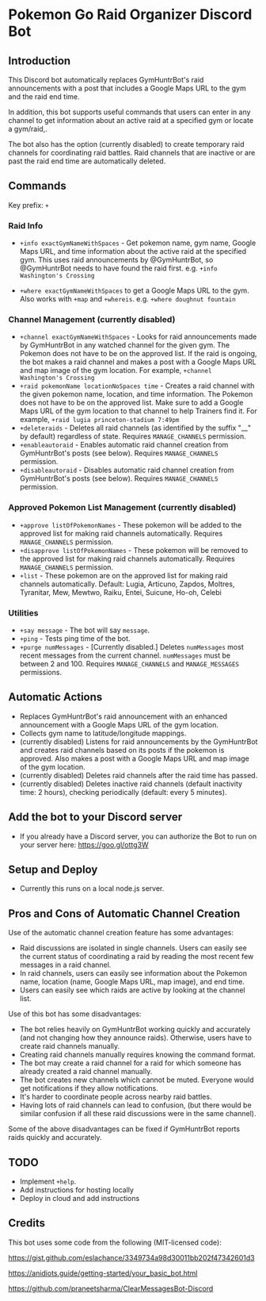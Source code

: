 # Pokemon Go Raid Organizer Discord Bot

## Introduction

This Discord bot automatically replaces GymHuntrBot's raid announcements with a post that includes a Google Maps URL to the gym and the raid end time.

In addition, this bot supports useful commands that users can enter in any channel to get information about an active raid at a specified gym or locate a gym/raid,.

The bot also has the option (currently disabled) to create temporary raid channels for coordinating raid battles. Raid channels that are inactive or are past the raid end time are automatically deleted. 

## Commands

Key prefix: `+`

### Raid Info

- `+info exactGymNameWithSpaces` - Get pokemon name, gym name, Google Maps URL, and time information about the active raid at the specified gym. This uses raid announcements by @GymHuntrBot, so @GymHuntrBot needs to have found the raid first. e.g. `+info Washington's Crossing`

- `+where exactGymNameWithSpaces` to get a Google Maps URL to the gym. Also works with `+map` and `+whereis`. e.g. `+where doughnut fountain`

### Channel Management (currently disabled)

- `+channel exactGymNameWithSpaces` - Looks for raid announcements made by GymHuntrBot in any watched channel for the given gym. The Pokemon does not have to be on the approved list. If the raid is ongoing, the bot makes a raid channel and makes a post with a Google Maps URL and map image of the gym location. For example, `+channel Washington's Crossing`
- `+raid pokemonName locationNoSpaces time` - Creates a raid channel with the given pokemon name, location, and time information. The Pokemon does not have to be on the approved list. Make sure to add a Google Maps URL of the gym location to that channel to help Trainers find it. For example, `+raid lugia princeton-stadium 7:49pm`
- `+deleteraids` - Deletes all raid channels (as identified by the suffix "__" by default) regardless of state. Requires `MANAGE_CHANNELS` permission.
- `+enableautoraid` - Enables automatic raid channel creation from GymHuntrBot's posts (see below). Requires `MANAGE_CHANNELS` permission.
- `+disableautoraid` - Disables automatic raid channel creation from GymHuntrBot's posts (see below). Requires `MANAGE_CHANNELS` permission.

### Approved Pokemon List Management (currently disabled)

- `+approve listOfPokemonNames` - These pokemon will be added to the approved list for making raid channels automatically. Requires `MANAGE_CHANNELS` permission.
- `+disapprove listOfPokemonNames` - These pokemon will be removed to the approved list for making raid channels automatically. Requires `MANAGE_CHANNELS` permission.
- `+list` - These pokemon are on the approved list for making raid channels automatically. Default: Lugia, Articuno, Zapdos, Moltres, Tyranitar, Mew, Mewtwo, Raiku, Entei, Suicune, Ho-oh, Celebi

### Utilities

- `+say message` - The bot will say `message`.
- `+ping` - Tests ping time of the bot.
- `+purge numMessages` - [Currently disabled.] Deletes `numMessages` most recent messages from the current channel. `numMessages` must be between 2 and 100. Requires `MANAGE_CHANNELS` and `MANAGE_MESSAGES` permissions. 

## Automatic Actions

- Replaces GymHuntrBot's raid announcement with an enhanced announcement with a Google Maps URL of the gym location.
- Collects gym name to latitude/longitude mappings.
- (currently disabled) Listens for raid announcements by the GymHuntrBot and creates raid channels based on its posts if the pokemon is approved. Also makes a post with a Google Maps URL and map image of the gym location. 
- (currently disabled) Deletes raid channels after the raid time has passed.
- (currently disabled) Deletes inactive raid channels (default inactivity time: 2 hours), checking periodically (default: every 5 minutes).

## Add the bot to your Discord server

- If you already have a Discord server, you can authorize the Bot to run on your server here: https://goo.gl/ottg3W

## Setup and Deploy

- Currently this runs on a local node.js server.

## Pros and Cons of Automatic Channel Creation

Use of the automatic channel creation feature has some advantages:
- Raid discussions are isolated in single channels. Users can easily see the current status of coordinating a raid by reading the most recent few messages in a raid channel.
- In raid channels, users can easily see information about the Pokemon name, location (name, Google Maps URL, map image), and end time.
- Users can easily see which raids are active by looking at the channel list.

Use of this bot has some disadvantages:
- The bot relies heavily on GymHuntrBot working quickly and accurately (and not changing how they announce raids). Otherwise, users have to create raid channels manually.
- Creating raid channels manually requires knowing the command format.
- The bot may create a raid channel for a raid for which someone has already created a raid channel manually. 
- The bot creates new channels which cannot be muted. Everyone would get notifications if they allow notifications. 
- It's harder to coordinate people across nearby raid battles.
- Having lots of raid channels can lead to confusion, (but there would be similar confusion if all these raid discussions were in the same channel).

Some of the above disadvantages can be fixed if GymHuntrBot reports raids quickly and accurately.

## TODO

- Implement `+help`.
- Add instructions for hosting locally
- Deploy in cloud and add instructions

## Credits

This bot uses some code from the following (MIT-licensed code):

https://gist.github.com/eslachance/3349734a98d30011bb202f47342601d3

https://anidiots.guide/getting-started/your_basic_bot.html

https://github.com/praneetsharma/ClearMessagesBot-Discord
